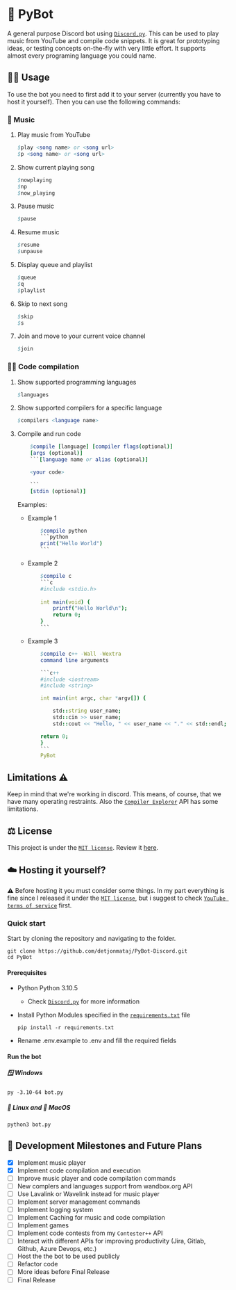 # 🤖 PyBot

A general purpose Discord bot using [`Discord.py`](https://github.com/Rapptz/discord.py). This can be used to play music from YouTube and compile code snippets. It is great for prototyping ideas, or testing concepts on-the-fly with very little effort. It supports almost every programing language you could name.

## 🧑‍🏫 Usage

To use the bot you need to first add it to your server (currently you have to host it yourself). Then you can use the following commands:

### 🎵 Music

1. Play music from YouTube

    ```nim
    $play <song name> or <song url>
    $p <song name> or <song url>
    ```

2. Show current playing song

    ```nim
    $nowplaying
    $np
    $now_playing
    ```

3. Pause music

    ```nim
    $pause
    ```

4. Resume music

    ```nim
    $resume
    $unpause
    ```

5. Display queue and playlist

    ```nim
    $queue
    $q
    $playlist
    ```

6. Skip to next song

    ```nim
    $skip
    $s
    ```

7. Join and move to your current voice channel

    ```nim
    $join
    ```

### 👨‍💻 Code compilation

 1. Show supported programming languages

    ```nim
    $languages
    ```

 2. Show supported compilers for a specific language

    ```nim
    $compilers <language name>
    ```

 3. Compile and run code

    ```nim
        $compile [language] [compiler flags(optional)]
        [args (optional)]
        ```[language name or alias (optional)]

        <your code>

        ```
        [stdin (optional)]
    ```

    Examples:

    - Example 1

        ```nim
            $compile python
            ```python
            print("Hello World")
            ```
        ```

    - Example 2

        ```nim
            $compile c
            ```c
            #include <stdio.h>
            
            int main(void) {
                printf("Hello World\n");
                return 0;
            }
            ```
        ```

    - Example 3

        ```nim
            $compile c++ -Wall -Wextra
            command line arguments

            ```c++
            #include <iostream>
            #include <string>

            int main(int argc, char *argv[]) {

                std::string user_name;
                std::cin >> user_name;
                std::cout << "Hello, " << user_name << "." << std::endl;

            return 0;
            }
            ```
            PyBot
        ```

## Limitations ⚠️

Keep in mind that we're working in discord. This means, of course, that we have many operating restraints. Also the [`Compiler Explorer`](https://compiler-explorer.com/) API has some limitations.

## ⚖️ License

This project is under the [`MIT license`](https://choosealicense.com/licenses/mit/). Review it [here](LICENSE).

## ☁️ Hosting it yourself?

⚠️
Before hosting it you must consider some things. In my part everything is fine since I released it under the [`MIT license`](LICENSE), but i suggest to check [`YouTube terms of service`](https://www.youtube.com/t/terms) first.

### Quick start

Start by cloning the repository and navigating to the folder.

```console
git clone https://github.com/detjonmataj/PyBot-Discord.git
cd PyBot
```

#### Prerequisites

- Python Python 3.10.5
  - Check [`Discord.py`](https://discord.py.readthedocs.io/en/latest/api.html#discord-py-version) for more information

- Install Python Modules specified in the [`requirements.txt`](requirements.txt) file

    ```shell
    pip install -r requirements.txt
    ```

- Rename .env.example to .env and fill the required fields

#### Run the bot

##### 🪟 Windows

```shell
py -3.10-64 bot.py
```

##### 🐧 Linux and 🍎 MacOS

```shell
python3 bot.py
```

## 📝 Development Milestones and Future Plans

- [x] Implement music player
- [x] Implement code compilation and execution
- [ ] Improve music player and code compilation commands
- [ ] New complers and languages support from wandbox.org API
- [ ] Use Lavalink or Wavelink instead for music player
- [ ] Implement server management commands
- [ ] Implement logging system
- [ ] Implement Caching for music and code compilation
- [ ] Implement games
- [ ] Implement code contests from my `Contester++` API
- [ ] Interact with different APIs for improving productivity (Jira, Gitlab, Github, Azure Devops, etc.)
- [ ] Host the the bot to be used publicly
- [ ] Refactor code
- [ ] More ideas before Final Release
- [ ] Final Release
